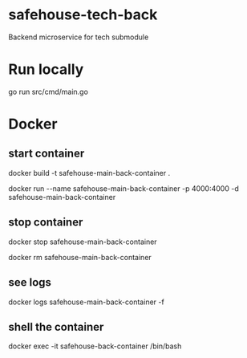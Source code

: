 # safehouse-tech-back
Backend microservice for tech submodule

# Run locally
go run src/cmd/main.go

# Docker

## start container

docker build -t safehouse-main-back-container .

docker run --name safehouse-main-back-container -p 4000:4000 -d safehouse-main-back-container

## stop container

docker stop safehouse-main-back-container

docker rm safehouse-main-back-container


## see logs

docker logs safehouse-main-back-container -f

## shell the container

docker exec -it safehouse-back-container /bin/bash
